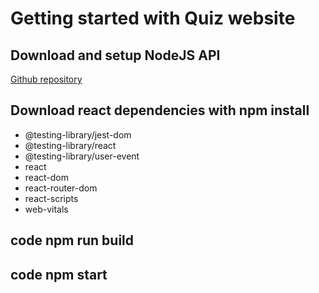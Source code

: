 # Getting started with Quiz website

## Download and setup NodeJS API
[Github repository](https://github.com/pedrohemmel/Quiz-API)

## Download react dependencies with npm install
- @testing-library/jest-dom
- @testing-library/react
- @testing-library/user-event
- react
- react-dom
- react-router-dom
- react-scripts
- web-vitals

## code npm run build

## code npm start